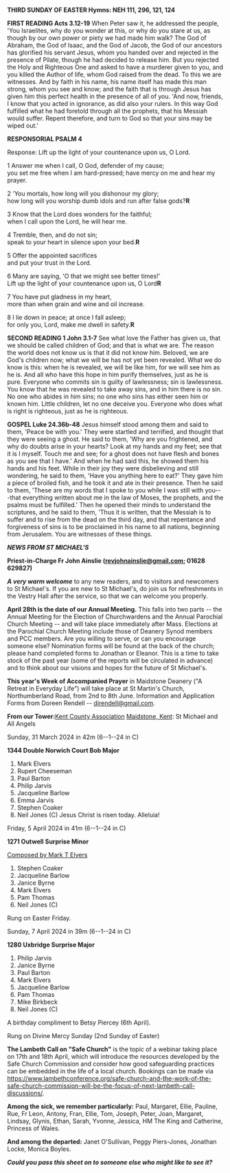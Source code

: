 **THIRD SUNDAY OF EASTER Hymns: NEH 111, 296, 121, 124**

**FIRST READING Acts 3.12-19** When Peter saw it, he addressed the
people, 'You Israelites, why do you wonder at this, or why do you stare
at us, as though by our own power or piety we had made him walk? The God
of Abraham, the God of Isaac, and the God of Jacob, the God of our
ancestors has glorified his servant Jesus, whom you handed over and
rejected in the presence of Pilate, though he had decided to release
him. But you rejected the Holy and Righteous One and asked to have a
murderer given to you, and you killed the Author of life, whom God
raised from the dead. To this we are witnesses. And by faith in his
name, his name itself has made this man strong, whom you see and know;
and the faith that is through Jesus has given him this perfect health in
the presence of all of you. 'And now, friends, I know that you acted in
ignorance, as did also your rulers. In this way God fulfilled what he
had foretold through all the prophets, that his Messiah would suffer.
Repent therefore, and turn to God so that your sins may be wiped out.'

**RESPONSORIAL PSALM 4**

Response: Lift up the light of your countenance upon us, O Lord.

1 Answer me when I call, O God, defender of my cause;  
you set me free when I am hard-pressed; have mercy on me and hear my  
prayer.

2 'You mortals, how long will you dishonour my glory;  
how long will you worship dumb idols and run after false gods?**R**  

3 Know that the Lord does wonders for the faithful;  
when I call upon the Lord, he will hear me.  

4 Tremble, then, and do not sin;  
speak to your heart in silence upon your bed.**R**  

5 Offer the appointed sacrifices  
and put your trust in the Lord.  

6 Many are saying, 'O that we might see better times!'  
Lift up the light of your countenance upon us, O Lord**R**  

7 You have put gladness in my heart,  
more than when grain and wine and oil increase.  

8 I lie down in peace; at once I fall asleep;  
for only you, Lord, make me dwell in safety.**R**  

**SECOND READING 1 John 3.1-7** See what love the Father has given us,
that we should be called children of God; and that is what we are. The
reason the world does not know us is that it did not know him. Beloved,
we are God's children now; what we will be has not yet been revealed.
What we do know is this: when he is revealed, we will be like him, for
we will see him as he is. And all who have this hope in him purify
themselves, just as he is pure. Everyone who commits sin is guilty of
lawlessness; sin is lawlessness. You know that he was revealed to take
away sins, and in him there is no sin. No one who abides in him sins; no
one who sins has either seen him or known him. Little children, let no
one deceive you. Everyone who does what is right is righteous, just as
he is righteous.

**GOSPEL Luke 24.36b-48** Jesus himself stood among them and said to
them, 'Peace be with you.' They were startled and terrified, and thought
that they were seeing a ghost. He said to them, 'Why are you frightened,
and why do doubts arise in your hearts? Look at my hands and my feet;
see that it is I myself. Touch me and see; for a ghost does not have
flesh and bones as you see that I have.' And when he had said this, he
showed them his hands and his feet. While in their joy they were
disbelieving and still wondering, he said to them, 'Have you anything
here to eat?' They gave him a piece of broiled fish, and he took it and
ate in their presence. Then he said to them, 'These are my words that I
spoke to you while I was still with you---that everything written about
me in the law of Moses, the prophets, and the psalms must be fulfilled.'
Then he opened their minds to understand the scriptures, and he said to
them, 'Thus it is written, that the Messiah is to suffer and to rise
from the dead on the third day, and that repentance and forgiveness of
sins is to be proclaimed in his name to all nations, beginning from
Jerusalem. You are witnesses of these things.

***NEWS FROM ST MICHAEL\'S***

**Priest-in-Charge Fr John Ainslie (revjohnainslie@gmail.com; 01628 629827)**

***A very warm welcome*** to any new readers, and to visitors and
newcomers to St Michael\'s. If you are new to St Michael\'s, do join us
for refreshments in the Vestry Hall after the service, so that we can
welcome you properly.

**April 28th is the date of our Annual Meeting.** This falls into two
parts -- the Annual Meeting for the Election of Churchwardens and the
Annual Parochial Church Meeting -- and will take place immediately after
Mass. Elections at the Parochial Church Meeting include those of Deanery
Synod members and PCC members. Are you willing to serve, or can you
encourage someone else? Nomination forms will be found at the back of
the church; please hand completed forms to Jonathan or Eleanor. This is
a time to take stock of the past year (some of the reports will be
circulated in advance) and to think about our visions and hopes for the
future of St Michael\'s.

**This year\'s Week of Accompanied Prayer** in Maidstone Deanery ("A
Retreat in Everyday Life") will take place at St Martin\'s Church,
Northumberland Road, from 2nd to 8th June. Information and
Application Forms from Doreen Rendell -- <djrendell@gmail.com>.

**From our Tower:**[Kent County Association](https://bb.ringingworld.co.uk/performances-report.php?association_id=19&year=2024)
[Maidstone, Kent](https://dove.cccbr.org.uk/tower/12644#_blank): St Michael and All Angels

Sunday, 31 March 2024 in 42m (6--1--24 in C)

**1344 Double Norwich Court Bob Major**

1. Mark Elvers
2. Rupert Cheeseman
3. Paul Barton
4. Philip Jarvis
5. Jacqueline Barlow
6. Emma Jarvis
7. Stephen Coaker
8. Neil Jones (C)
Jesus Christ is risen today. Alleluia!

Friday, 5 April 2024 in 41m (6--1--24 in C)

**1271 Outwell Surprise Minor**

[Composed by Mark T Elvers](https://bb.ringingworld.co.uk/comp.php?id=2296800)

1. Stephen Coaker
2. Jacqueline Barlow
3. Janice Byrne
4. Mark Elvers
5. Pam Thomas
6. Neil Jones (C)

Rung on Easter Friday.

Sunday, 7 April 2024 in 39m (6--1--24 in C)

**1280 Uxbridge Surprise Major**

1. Philip Jarvis
2. Janice Byrne
3. Paul Barton
4. Mark Elvers
5. Jacqueline Barlow
6. Pam Thomas
7. Mike Birkbeck
8. Neil Jones (C)

A birthday compliment to Betsy Piercey (6th April).

Rung on Divine Mercy Sunday (2nd Sunday of Easter)

**The Lambeth Call on "Safe Church"** is the topic of a webinar taking
place on 17th and 18th April, which will introduce the resources
developed by the Safe Church Commission and consider how good
safeguarding practices can be embedded in the life of a local church.
Bookings can be made via
<https://www.lambethconference.org/safe-church-and-the-work-of-the-safe-church-commission-will-be-the-focus-of-next-lambeth-call-discussions/>.

**Among the sick, we remember particularly:** Paul, Margaret, Ellie,
Pauline, Rue, Fr Leon, Antony, Fran, Ellie, Tom, Joseph, Peter, Joan,
Margaret, Lindsay, Glynis, Ethan, Sarah, Yvonne, Jessica, HM The King
and Catherine, Princess of Wales.

**And among the departed:** Janet O\'Sullivan, Peggy Piers-Jones,
Jonathan Locke, Monica Boyles.

***Could you pass this sheet on to someone else who might like to see it?***
